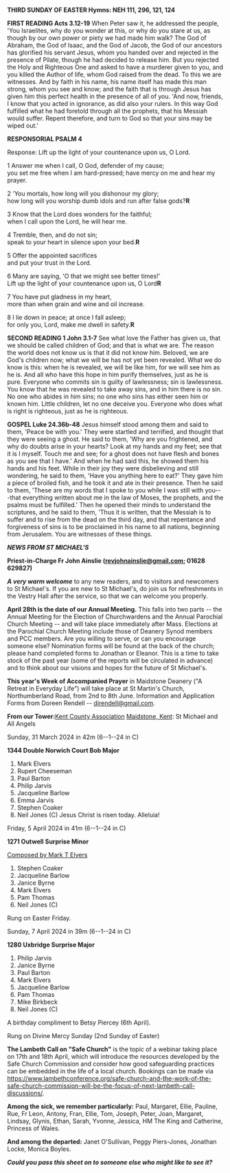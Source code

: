 **THIRD SUNDAY OF EASTER Hymns: NEH 111, 296, 121, 124**

**FIRST READING Acts 3.12-19** When Peter saw it, he addressed the
people, 'You Israelites, why do you wonder at this, or why do you stare
at us, as though by our own power or piety we had made him walk? The God
of Abraham, the God of Isaac, and the God of Jacob, the God of our
ancestors has glorified his servant Jesus, whom you handed over and
rejected in the presence of Pilate, though he had decided to release
him. But you rejected the Holy and Righteous One and asked to have a
murderer given to you, and you killed the Author of life, whom God
raised from the dead. To this we are witnesses. And by faith in his
name, his name itself has made this man strong, whom you see and know;
and the faith that is through Jesus has given him this perfect health in
the presence of all of you. 'And now, friends, I know that you acted in
ignorance, as did also your rulers. In this way God fulfilled what he
had foretold through all the prophets, that his Messiah would suffer.
Repent therefore, and turn to God so that your sins may be wiped out.'

**RESPONSORIAL PSALM 4**

Response: Lift up the light of your countenance upon us, O Lord.

1 Answer me when I call, O God, defender of my cause;  
you set me free when I am hard-pressed; have mercy on me and hear my  
prayer.

2 'You mortals, how long will you dishonour my glory;  
how long will you worship dumb idols and run after false gods?**R**  

3 Know that the Lord does wonders for the faithful;  
when I call upon the Lord, he will hear me.  

4 Tremble, then, and do not sin;  
speak to your heart in silence upon your bed.**R**  

5 Offer the appointed sacrifices  
and put your trust in the Lord.  

6 Many are saying, 'O that we might see better times!'  
Lift up the light of your countenance upon us, O Lord**R**  

7 You have put gladness in my heart,  
more than when grain and wine and oil increase.  

8 I lie down in peace; at once I fall asleep;  
for only you, Lord, make me dwell in safety.**R**  

**SECOND READING 1 John 3.1-7** See what love the Father has given us,
that we should be called children of God; and that is what we are. The
reason the world does not know us is that it did not know him. Beloved,
we are God's children now; what we will be has not yet been revealed.
What we do know is this: when he is revealed, we will be like him, for
we will see him as he is. And all who have this hope in him purify
themselves, just as he is pure. Everyone who commits sin is guilty of
lawlessness; sin is lawlessness. You know that he was revealed to take
away sins, and in him there is no sin. No one who abides in him sins; no
one who sins has either seen him or known him. Little children, let no
one deceive you. Everyone who does what is right is righteous, just as
he is righteous.

**GOSPEL Luke 24.36b-48** Jesus himself stood among them and said to
them, 'Peace be with you.' They were startled and terrified, and thought
that they were seeing a ghost. He said to them, 'Why are you frightened,
and why do doubts arise in your hearts? Look at my hands and my feet;
see that it is I myself. Touch me and see; for a ghost does not have
flesh and bones as you see that I have.' And when he had said this, he
showed them his hands and his feet. While in their joy they were
disbelieving and still wondering, he said to them, 'Have you anything
here to eat?' They gave him a piece of broiled fish, and he took it and
ate in their presence. Then he said to them, 'These are my words that I
spoke to you while I was still with you---that everything written about
me in the law of Moses, the prophets, and the psalms must be fulfilled.'
Then he opened their minds to understand the scriptures, and he said to
them, 'Thus it is written, that the Messiah is to suffer and to rise
from the dead on the third day, and that repentance and forgiveness of
sins is to be proclaimed in his name to all nations, beginning from
Jerusalem. You are witnesses of these things.

***NEWS FROM ST MICHAEL\'S***

**Priest-in-Charge Fr John Ainslie (revjohnainslie@gmail.com; 01628 629827)**

***A very warm welcome*** to any new readers, and to visitors and
newcomers to St Michael\'s. If you are new to St Michael\'s, do join us
for refreshments in the Vestry Hall after the service, so that we can
welcome you properly.

**April 28th is the date of our Annual Meeting.** This falls into two
parts -- the Annual Meeting for the Election of Churchwardens and the
Annual Parochial Church Meeting -- and will take place immediately after
Mass. Elections at the Parochial Church Meeting include those of Deanery
Synod members and PCC members. Are you willing to serve, or can you
encourage someone else? Nomination forms will be found at the back of
the church; please hand completed forms to Jonathan or Eleanor. This is
a time to take stock of the past year (some of the reports will be
circulated in advance) and to think about our visions and hopes for the
future of St Michael\'s.

**This year\'s Week of Accompanied Prayer** in Maidstone Deanery ("A
Retreat in Everyday Life") will take place at St Martin\'s Church,
Northumberland Road, from 2nd to 8th June. Information and
Application Forms from Doreen Rendell -- <djrendell@gmail.com>.

**From our Tower:**[Kent County Association](https://bb.ringingworld.co.uk/performances-report.php?association_id=19&year=2024)
[Maidstone, Kent](https://dove.cccbr.org.uk/tower/12644#_blank): St Michael and All Angels

Sunday, 31 March 2024 in 42m (6--1--24 in C)

**1344 Double Norwich Court Bob Major**

1. Mark Elvers
2. Rupert Cheeseman
3. Paul Barton
4. Philip Jarvis
5. Jacqueline Barlow
6. Emma Jarvis
7. Stephen Coaker
8. Neil Jones (C)
Jesus Christ is risen today. Alleluia!

Friday, 5 April 2024 in 41m (6--1--24 in C)

**1271 Outwell Surprise Minor**

[Composed by Mark T Elvers](https://bb.ringingworld.co.uk/comp.php?id=2296800)

1. Stephen Coaker
2. Jacqueline Barlow
3. Janice Byrne
4. Mark Elvers
5. Pam Thomas
6. Neil Jones (C)

Rung on Easter Friday.

Sunday, 7 April 2024 in 39m (6--1--24 in C)

**1280 Uxbridge Surprise Major**

1. Philip Jarvis
2. Janice Byrne
3. Paul Barton
4. Mark Elvers
5. Jacqueline Barlow
6. Pam Thomas
7. Mike Birkbeck
8. Neil Jones (C)

A birthday compliment to Betsy Piercey (6th April).

Rung on Divine Mercy Sunday (2nd Sunday of Easter)

**The Lambeth Call on "Safe Church"** is the topic of a webinar taking
place on 17th and 18th April, which will introduce the resources
developed by the Safe Church Commission and consider how good
safeguarding practices can be embedded in the life of a local church.
Bookings can be made via
<https://www.lambethconference.org/safe-church-and-the-work-of-the-safe-church-commission-will-be-the-focus-of-next-lambeth-call-discussions/>.

**Among the sick, we remember particularly:** Paul, Margaret, Ellie,
Pauline, Rue, Fr Leon, Antony, Fran, Ellie, Tom, Joseph, Peter, Joan,
Margaret, Lindsay, Glynis, Ethan, Sarah, Yvonne, Jessica, HM The King
and Catherine, Princess of Wales.

**And among the departed:** Janet O\'Sullivan, Peggy Piers-Jones,
Jonathan Locke, Monica Boyles.

***Could you pass this sheet on to someone else who might like to see it?***
